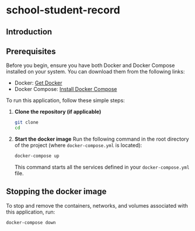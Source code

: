 # school-student-record

## Introduction

## Prerequisites
Before you begin, ensure you have both Docker and Docker Compose installed on your system. You can download them from the following links:
- Docker: [Get Docker](https://docs.docker.com/get-docker/)
- Docker Compose: [Install Docker Compose](https://docs.docker.com/compose/install/)

To run this application, follow these simple steps:

1. **Clone the repository (if applicable)**
    ```bash
    git clone 
    cd 
    ```

2. **Start the docker image**
    Run the following command in the root directory of the project (where `docker-compose.yml` is located):
    ```bash
    docker-compose up
    ```
    This command starts all the services defined in your `docker-compose.yml` file.


## Stopping the docker image
To stop and remove the containers, networks, and volumes associated with this application, run:
```bash
docker-compose down
